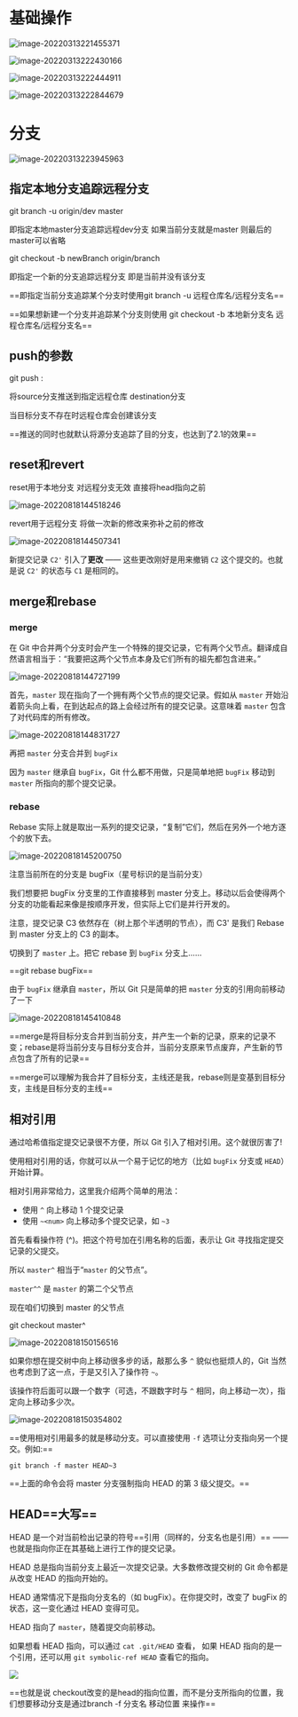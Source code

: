 # 基础操作

![image-20220313221455371](C:\Users\LN\AppData\Roaming\Typora\typora-user-images\image-20220313221455371.png)

![image-20220313222430166](C:\Users\LN\AppData\Roaming\Typora\typora-user-images\image-20220313222430166.png)

![image-20220313222444911](C:\Users\LN\AppData\Roaming\Typora\typora-user-images\image-20220313222444911.png)

![image-20220313222844679](C:\Users\LN\AppData\Roaming\Typora\typora-user-images\image-20220313222844679.png)

# 分支

![image-20220313223945963](C:\Users\LN\AppData\Roaming\Typora\typora-user-images\image-20220313223945963.png)

## 指定本地分支追踪远程分支

git branch -u origin/dev master

即指定本地master分支追踪远程dev分支 如果当前分支就是master 则最后的master可以省略

git checkout -b newBranch origin/branch

即指定一个新的分支追踪远程分支 即是当前并没有该分支

==即指定当前分支追踪某个分支时使用git branch -u 远程仓库名/远程分支名==

==如果想新建一个分支并追踪某个分支则使用 git checkout -b 本地新分支名 远程仓库名/远程分支名==

## push的参数

git push <remote>  <source>:<destination>

将source分支推送到指定远程仓库 destination分支

当目标分支不存在时远程仓库会创建该分支

==推送的同时也就默认将源分支追踪了目的分支，也达到了2.1的效果==

## reset和revert

reset用于本地分支 对远程分支无效 直接将head指向之前

![image-20220818144518246](git.assets/image-20220818144518246.png)

revert用于远程分支 将做一次新的修改来弥补之前的修改

![image-20220818144507341](git.assets/image-20220818144507341.png)

新提交记录 `C2'` 引入了**更改** —— 这些更改刚好是用来撤销 `C2` 这个提交的。也就是说 `C2'` 的状态与 `C1` 是相同的。

## merge和rebase

### merge

在 Git 中合并两个分支时会产生一个特殊的提交记录，它有两个父节点。翻译成自然语言相当于：“我要把这两个父节点本身及它们所有的祖先都包含进来。”

![image-20220818144727199](git.assets/image-20220818144727199.png)

首先，`master` 现在指向了一个拥有两个父节点的提交记录。假如从 `master` 开始沿着箭头向上看，在到达起点的路上会经过所有的提交记录。这意味着 `master` 包含了对代码库的所有修改。

![image-20220818144831727](git.assets/image-20220818144831727.png)

再把 `master` 分支合并到 `bugFix`

因为 `master` 继承自 `bugFix`，Git 什么都不用做，只是简单地把 `bugFix` 移动到 `master` 所指向的那个提交记录。

### rebase

Rebase 实际上就是取出一系列的提交记录，“复制”它们，然后在另外一个地方逐个的放下去。

![image-20220818145200750](git.assets/image-20220818145200750.png)

注意当前所在的分支是 bugFix（星号标识的是当前分支）

我们想要把 bugFix 分支里的工作直接移到 master 分支上。移动以后会使得两个分支的功能看起来像是按顺序开发，但实际上它们是并行开发的。

注意，提交记录 C3 依然存在（树上那个半透明的节点），而 C3' 是我们 Rebase 到 master 分支上的 C3 的副本。

切换到了 `master` 上。把它 rebase 到 `bugFix` 分支上……

==git rebase bugFix==

由于 `bugFix` 继承自 `master`，所以 Git 只是简单的把 `master` 分支的引用向前移动了一下

![image-20220818145410848](git.assets/image-20220818145410848.png)

==merge是将目标分支合并到当前分支，并产生一个新的记录，原来的记录不变；rebase是将当前分支与目标分支合并，当前分支原来节点废弃，产生新的节点包含了所有的记录==

==merge可以理解为我合并了目标分支，主线还是我，rebase则是变基到目标分支，主线是目标分支的主线==

## 相对引用

通过哈希值指定提交记录很不方便，所以 Git 引入了相对引用。这个就很厉害了!

使用相对引用的话，你就可以从一个易于记忆的地方（比如 `bugFix` 分支或 `HEAD`）开始计算。

相对引用非常给力，这里我介绍两个简单的用法：

- 使用 `^` 向上移动 1 个提交记录
- 使用 `~<num>` 向上移动多个提交记录，如 `~3`

首先看看操作符 (^)。把这个符号加在引用名称的后面，表示让 Git 寻找指定提交记录的父提交。

所以 `master^` 相当于“`master` 的父节点”。

`master^^` 是 `master` 的第二个父节点

现在咱们切换到 master 的父节点

git checkout master^

![image-20220818150156516](git.assets/image-20220818150156516.png)

如果你想在提交树中向上移动很多步的话，敲那么多 `^` 貌似也挺烦人的，Git 当然也考虑到了这一点，于是又引入了操作符 `~`。

该操作符后面可以跟一个数字（可选，不跟数字时与 `^` 相同，向上移动一次），指定向上移动多少次。

![image-20220818150354802](git.assets/image-20220818150354802.png)

==使用相对引用最多的就是移动分支。可以直接使用 `-f` 选项让分支指向另一个提交。例如:==

```git
git branch -f master HEAD~3
```

==上面的命令会将 master 分支强制指向 HEAD 的第 3 级父提交。==

## HEAD==大写==

HEAD 是一个对当前检出记录的符号==引用（同样的，分支名也是引用）== —— 也就是指向你正在其基础上进行工作的提交记录。

HEAD 总是指向当前分支上最近一次提交记录。大多数修改提交树的 Git 命令都是从改变 HEAD 的指向开始的。

HEAD 通常情况下是指向分支名的（如 bugFix）。在你提交时，改变了 bugFix 的状态，这一变化通过 HEAD 变得可见。

HEAD 指向了 `master`，随着提交向前移动。

如果想看 HEAD 指向，可以通过 `cat .git/HEAD` 查看， 如果 HEAD 指向的是一个引用，还可以用 `git symbolic-ref HEAD` 查看它的指向。

![](git.assets/image-20220818151031810.png)

==也就是说 checkout改变的是head的指向位置，而不是分支所指向的位置，我们想要移动分支是通过branch -f 分支名 移动位置 来操作==
